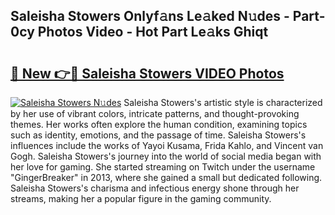 ## Saleisha Stowers Onlyf𝚊ns Le𝚊ked N𝚞des - Part-0cy Photos Video - Hot Part Le𝚊ks Ghiqt

# <h2><a href="http://ac29154.deff.icu/?id=Saleisha+Stowers">🔗 New 👉🔴 Saleisha Stowers VIDEO Photos</a></h2>

[![Saleisha Stowers N𝚞des](https://i.imgur.com/rIISA9y.gif)](http://ac29154.deff.icu/?id=Saleisha+Stowers)
Saleisha Stowers's artistic style is characterized by her use of vibrant colors, intricate patterns, and thought-provoking themes. Her works often explore the human condition, examining topics such as identity, emotions, and the passage of time. Saleisha Stowers's influences include the works of Yayoi Kusama, Frida Kahlo, and Vincent van Gogh. Saleisha Stowers's journey into the world of social media began with her love for gaming. She started streaming on Twitch under the username "GingerBreaker" in 2013, where she gained a small but dedicated following. Saleisha Stowers's charisma and infectious energy shone through her streams, making her a popular figure in the gaming community.
